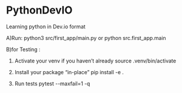 # PythonDevIO

Learning python in Dev.io format

A)Run:
python3 src/first_app/main.py
or
python src.first_app.main

B)for Testing :

1. Activate your venv if you haven’t already
source .venv/bin/activate

2. Install your package “in-place”
pip install -e .

3. Run tests
pytest --maxfail=1 -q
